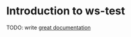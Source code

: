 # Introduction to ws-test

TODO: write [great documentation](http://jacobian.org/writing/what-to-write/)
